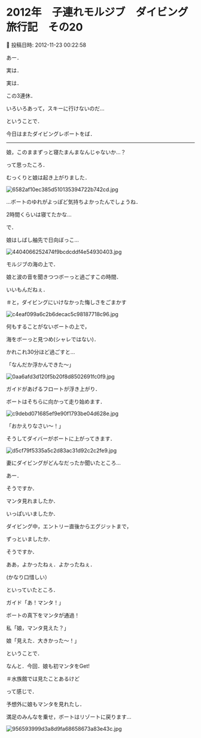 # 2012年　子連れモルジブ　ダイビング旅行記　その20

📅 投稿日時: 2012-11-23 00:22:58

あー．


実は．





実は．


この3連休．


いろいろあって，スキーに行けないのだ…





ということで．


今日はまたダイビングレポートをば．


-----





娘，このままずっと寝たまんまなんじゃないか…？


って思ったころ．





むっくりと娘は起き上がりました．




![6582af10ec385d510135394722b742cd.jpg](images/6582af10ec385d510135394722b742cd.jpg)




…ボートのゆれがよっぽど気持ちよかったんでしょうね．


2時間くらいは寝てたかな…





で．


娘はしばし舳先で日向ぼっこ…




![4404066252474f9bcdcddf4e54930403.jpg](images/4404066252474f9bcdcddf4e54930403.jpg)




モルジブの海の上で．


娘と波の音を聞きつつボーっと過ごすこの時間．


いいもんだねぇ．


＃と，ダイビングにいけなかった悔しさをごまかす







![c4eaf099a6c2b6decac5c98187718c96.jpg](images/c4eaf099a6c2b6decac5c98187718c96.jpg)




何もすることがないボートの上で，


海をボーっと見つめ(シャレではない)．


かれこれ30分ほど過ごすと…





「なんだか浮かんできた～」




![0aa6afd3d120f5b20f8d8502691fc0f9.jpg](images/0aa6afd3d120f5b20f8d8502691fc0f9.jpg)




ガイドがあげるフロートが浮き上がり．


ボートはそちらに向かって走り始めます．




![c9debd071685ef9e90f1793be04d628e.jpg](images/c9debd071685ef9e90f1793be04d628e.jpg)




「おかえりなさい～！」





そうしてダイバーがボートに上がってきます．




![d5cf79f5335a5c2d83ac31d92c2c2fe9.jpg](images/d5cf79f5335a5c2d83ac31d92c2c2fe9.jpg)







妻にダイビングがどんなだったか聞いたところ…





あー．


そうですか．


マンタ見れましたか．


いっぱいいましたか．


ダイビング中，エントリー直後からエグジットまで，


ずっといましたか．


そうですか．


ああ，よかったねぇ．よかったねぇ．


(かなり口惜しい）





といっていたところ．





ガイド「あ！マンタ！」





ボートの真下をマンタが通過！





私「娘，マンタ見えた？」





娘「見えた．大きかった～！」





ということで．


なんと．今回．娘も初マンタをGet!


＃水族館では見たことあるけど





って感じで．


予想外に娘もマンタを見れたし．





満足のみんなを乗せ，ボートはリゾートに戻ります…




![956593999d3a8d9fa68658673a83e43c.jpg](images/956593999d3a8d9fa68658673a83e43c.jpg)
